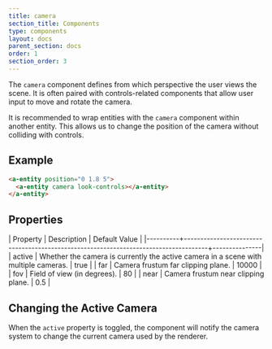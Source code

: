```yaml
---
title: camera
section_title: Components
type: components
layout: docs
parent_section: docs
order: 1
section_order: 3
---
```


The `camera` component defines from which perspective the user views the scene. It is often paired with controls-related components that allow user input to move and rotate the camera.

It is recommended to wrap entities with the `camera` component within another entity. This allows us to change the position of the camera without colliding with controls.

## Example

```html
<a-entity position="0 1.8 5">
  <a-entity camera look-controls></a-entity>
</a-entity>
```

## Properties

| Property | Description                                                                         | Default Value |
|----------+-------------------------------------------------------------------------------------+---------------|
| active   | Whether the camera is currently the active camera in a scene with multiple cameras. | true          |
| far      | Camera frustum far clipping plane.                                                  | 10000         |
| fov      | Field of view (in degrees).                                                         | 80            |
| near     | Camera frustum near clipping plane.                                                 | 0.5           |

## Changing the Active Camera

When the `active` property is toggled, the component will notify the camera system to change the current camera used by the renderer.
